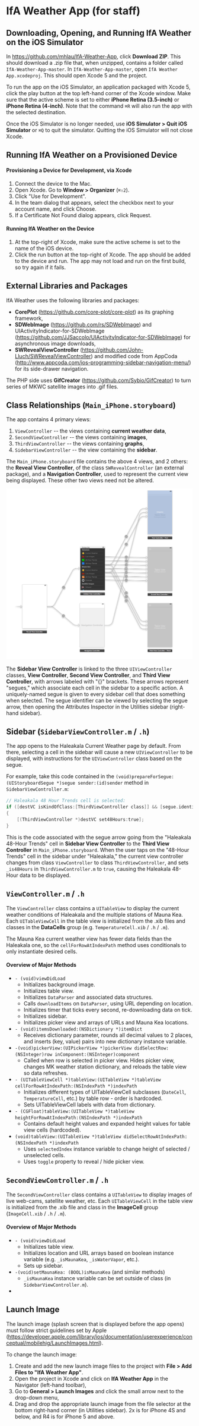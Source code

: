 # IfA Weather App (for staff)

## Downloading, Opening, and Running IfA Weather on the iOS Simulator

In https://github.com/mhlau/IfA-Weather-App, click **Download ZIP**. This should download a .zip file that, when unzipped, contains a folder called ```IfA-Weather-App-master```. In ```IfA-Weather-App-master```, open ```IfA Weather App.xcodeproj```. This should open Xcode 5 and the project. 

To run the app on the iOS Simulator, an application packaged with Xcode 5, click the play button at the top left-hand corner of the Xcode window. Make sure that the active scheme is set to either **iPhone Retina (3.5-inch)** or **iPhone Retina (4-inch)**. Note that the command ```⌘R``` will also run the app with the selected destination.

Once the iOS Simulator is no longer needed, use **iOS Simulator > Quit iOS Simulator** or ```⌘Q``` to quit the simulator. Quitting the iOS Simulator will not close Xcode.

## Running IfA Weather on a Provisioned Device

#### Provisioning a Device for Development, via Xcode

1. Connect the device to the Mac.
2. Open Xcode. Go to **Window > Organizer** (```⌘⇧2```).
3. Click "Use for Development".
4. In the team dialog that appears, select the checkbox next to your account name, and click Choose.
5. If a Certificate Not Found dialog appears, click Request.

#### Running IfA Weather on the Device

1. At the top-right of Xcode, make sure the active scheme is set to the name of the iOS device.
2. Click the run button at the top-right of Xcode. The app should be added to the device and run. The app may not load and run on the first build, so try again if it fails.

## External Libraries and Packages

IfA Weather uses the following libraries and packages:
- **CorePlot** (https://github.com/core-plot/core-plot) as its graphing framework,
- **SDWebImage** (https://github.com/rs/SDWebImage) and UIActivityIndicator-for-SDWebImage (https://github.com/JJSaccolo/UIActivityIndicator-for-SDWebImage) for asynchronous image downloads, 
- **SWRevealViewController** (https://github.com/John-Lluch/SWRevealViewController) and modified code from AppCoda (http://www.appcoda.com/ios-programming-sidebar-navigation-menu/) for its side-drawer navigation.

The PHP side uses **GifCreator** (https://github.com/Sybio/GifCreator) to turn series of MKWC satellite images into .gif files.


## Class Relationships (```Main_iPhone.storyboard```)

The app contains 4 primary views: 

1. ```ViewController``` -- the views containing **current weather data**,
2. ```SecondViewController``` -- the views containing **images**,
3. ```ThirdViewController``` -- the views containing **graphs**,
4. ```SidebarViewController``` --  the view containing the **sidebar**.

The ```Main_iPhone.storyboard``` file contains the above 4 views, and 2 others: the **Reveal View Controller**, of the class ```SWRevealController``` (an external package), and a **Navigation Controller**, used to represent the current view being displayed. These other two views need not be altered.

![](https://github.com/mhlau/IfA-Weather-App/blob/master/readme_images/Main_iPhone.storyboard.jpg)

The **Sidebar View Controller** is linked to the three ```UIViewController``` classes, **View Controller**, **Second View Controller**, and **Third View Controller**, with arrows labeled with "{}" brackets. These arrows represent "segues," which associate each cell in the sidebar to a specific action. A uniquely-named segue is given to every sidebar cell that does something when selected. The segue identifier can be viewed by selecting the segue arrow, then opening the Attributes Inspector in the Utilities sidebar (right-hand sidebar).

## Sidebar (```SidebarViewController.m``` / ```.h```)

The app opens to the Haleakala Current Weather page by default. From there, selecting a cell in the sidebar will cause a new ```UIViewController``` to be displayed, with instructions for the ```UIViewController``` class based on the segue.

For example, take this code contained in the ```(void)prepareForSegue:(UIStoryboardSegue *)segue sender:(id)sender``` method in ```SidebarViewController.m```:

```objective-c
// Haleakala 48 Hour Trends cell is selected:
if ([destVC isKindOfClass:[ThirdViewController class]] && [segue.identifier isEqualToString:@"H48GraphSegue"])
{
    [(ThirdViewController *)destVC set48Hours:true];
}
```

This is the code associated with the segue arrow going from the "Haleakala 48-Hour Trends" cell in **Sidebar View Controller** to the **Third View Controller** in ```Main_iPhone.storyboard```. When the user taps on the "48-Hour Trends" cell in the sidebar under "Haleakala," the current view controller changes from class ```ViewController``` to class ```ThirdViewController```, and sets ```_is48Hours``` in ```ThirdViewController.m``` to ```true```, causing the Haleakala 48-Hour data to be displayed.

## ```ViewController.m``` / ```.h```

The ```ViewController``` class contains a ```UITableView``` to display the current weather conditions of Haleakala and the multiple stations of Mauna Kea. Each ```UITableViewCell``` in the table view is initialized from the .xib files and classes in the **DataCells** group (e.g. ```TemperatureCell.xib``` / ```.h``` / ```.m```). 

The Mauna Kea current weather view has fewer data fields than the Haleakala one, so the ```cellForRowAtIndexPath``` method uses conditionals to only instantiate desired cells.

#### Overview of Major Methods

- ```- (void)viewDidLoad```
    + Initializes background image.
    + Initializes table view.
    + Initializes ```DataParser``` and associated data structures.
    + Calls ```downloadItems``` on ```DataParser```, using URL depending on location.
    + Initializes timer that ticks every second, re-downloading data on tick.
    + Initializes sidebar.
    + Initializes picker view and arrays of URLs and Mauna Kea locations.
- ```- (void)itemsDownloaded:(NSDictionary *)itemDict```
    + Receives dictionary parameter, rounds all decimal values to 2 places, and inserts (key, value) pairs into new dictionary instance variable.
- ```-(void)pickerView:(UIPickerView *)pickerView didSelectRow:(NSInteger)row inComponent:(NSInteger)component```
    + Called when row is selected in picker view. Hides picker view, changes MK weather station dictionary, and reloads the table view so data refreshes.
- ```- (UITableViewCell *)tableView:(UITableView *)tableView cellForRowAtIndexPath:(NSIndexPath *)indexPath```
    + Initializes different types of UITableViewCell subclasses (```DateCell```, ```TemperatureCell```, etc.) by table row - order is hardcoded.
    + Sets UITableViewCell labels with data from dictionary.
- ```- (CGFloat)tableView:(UITableView *)tableView heightForRowAtIndexPath:(NSIndexPath *)indexPath```
    + Contains default height values and expanded height values for table view cells (hardcoded). 
- ```(void)tableView:(UITableView *)tableView didSelectRowAtIndexPath:(NSIndexPath *)indexPath```
    + Uses ```selectedIndex``` instance variable to change height of selected / unselected cells.
    + Uses ```toggle``` property to reveal / hide picker view.

## ```SecondViewController.m``` / ```.h```

The ```SecondViewController``` class contains a ```UITableView``` to display images of live web-cams, satellite weather, etc. Each ```UITableViewCell``` in the table view is initialized from the .xib file and class in the **ImageCell** group (```ImageCell.xib``` / ```.h``` / ```.m```). 

#### Overview of Major Methods

- ```- (void)viewDidLoad```
    + Initializes table view.
    + Initializes location and URL arrays based on boolean instance variable (e.g. ```_isMaunaKea```, ```_isWaterVapor```, etc.).
    + Sets up sidebar.
- ```-(void)setMaunaKea: (BOOL)isMaunaKea``` (and similar methods)
    + ```_isMaunaKea``` instance variable can be set outside of class (in ```SidebarViewController.m```).
-

## Launch Image

The launch image (splash screen that is displayed before the app opens) must follow strict guidelines set by Apple (https://developer.apple.com/library/ios/documentation/userexperience/conceptual/mobilehig/LaunchImages.html). 

To change the launch image:

1. Create and add the new launch image files to the project with **File > Add Files to "IfA Weather App"**. 
2. Open the project in Xcode and click on **IfA Weather App** in the Navigator (left-hand toolbar),
3. Go to **General > Launch Images** and click the small arrow next to the drop-down menu,
4. Drag and drop the appropriate launch image from the file selector at the bottom right-hand corner (in Utilities sidebar). 2x is for iPhone 4S and below, and R4 is for iPhone 5 and above. 

